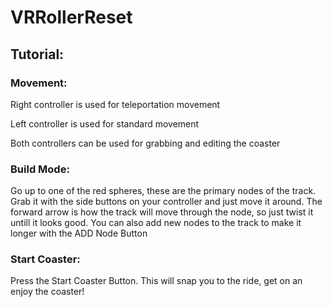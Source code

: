 # VRRollerReset
## Tutorial:
### Movement:
Right controller is used for teleportation movement

Left controller is used for standard movement

Both controllers can be used for grabbing and editing the coaster
### Build Mode:
Go up to one of the red spheres, these are the primary nodes of the track.
Grab it with the side buttons on your controller and just move it around.
The forward arrow is how the track will move through the node, so just twist it untill it looks good.
You can also add new nodes to the track to make it longer with the ADD Node Button
### Start Coaster:
Press the Start Coaster Button. This will snap you to the ride, get on an enjoy the coaster!
